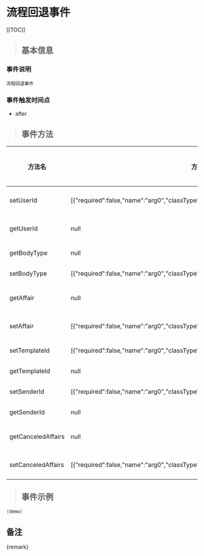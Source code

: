 # 流程回退事件

[[TOC]]

>## 基本信息

### 事件说明
```text
流程回退事件
```

### 事件触发时间点
- after

>## 事件方法

方法名 | 方法参数 | 方法返回值 | 版本 | 参数描述
 --- | --- | --- | --- | --- 
setUserId|[{"required":false,"name":"arg0","classType":"java.lang.Long"}]|void|设置处理人 ID
getUserId|null|java.lang.Long|获取处理人 ID
getBodyType|null|java.lang.String|获取正文类型
setBodyType|[{"required":false,"name":"arg0","classType":"java.lang.String"}]|void|设置正文类型
getAffair|null|com.seeyon.ctp.common.po.affair.CtpAffair|获取Affair对象
setAffair|[{"required":false,"name":"arg0","classType":"com.seeyon.ctp.common.po.affair.CtpAffair"}]|void|获取Affair对象
setTemplateId|[{"required":false,"name":"arg0","classType":"java.lang.Long"}]|void|设置模板 ID
getTemplateId|null|java.lang.Long|获取模板 ID
setSenderId|[{"required":false,"name":"arg0","classType":"java.lang.Long"}]|void|设置发送人ID
getSenderId|null|java.lang.Long|获取发送人ID
getCanceledAffairs|null|java.util.List|获取取消的Affairs
setCanceledAffairs|[{"required":false,"name":"arg0","classType":"java.util.List"}]|void|设置取消的Affairs


> ## 事件示例

```java
{demo}
```

## 备注
{remark}